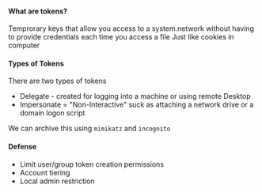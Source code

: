#### What are tokens?
Temprorary keys that allow you access to a system.network without having to provide credentials each time you access a file
Just like cookies in computer

#### Types of Tokens
There are two types of tokens
 - Delegate - created for logging into a machine or using remote Desktop
 - Impersonate = "Non-Interactive" suck as attaching a network drive or a domain logon script


 We can archive this using `mimikatz` and `incognito`

#### Defense
- Limit user/group token creation permissions
- Account tiering
- Local admin restriction
